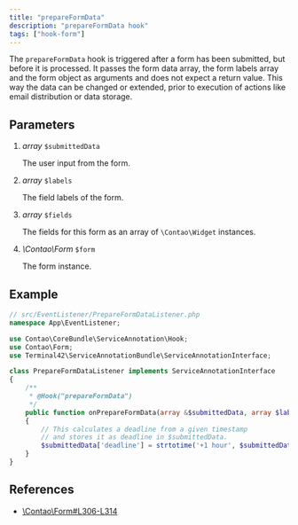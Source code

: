 ```yaml
---
title: "prepareFormData"
description: "prepareFormData hook"
tags: ["hook-form"]
---
```



The `prepareFormData` hook is triggered after a form has been submitted, but
before it is processed. It passes the form data array, the form labels array
and the form object as arguments and does not expect a return value. This way
the data can be changed or extended, prior to execution of actions like email
distribution or data storage.


## Parameters

1. *array* `$submittedData`

    The user input from the form.

2. *array* `$labels`

    The field labels of the form.

3. *array* `$fields`

    The fields for this form as an array of `\Contao\Widget` instances.

3. *\Contao\Form* `$form`

    The form instance.


## Example

```php
// src/EventListener/PrepareFormDataListener.php
namespace App\EventListener;

use Contao\CoreBundle\ServiceAnnotation\Hook;
use Contao\Form;
use Terminal42\ServiceAnnotationBundle\ServiceAnnotationInterface;

class PrepareFormDataListener implements ServiceAnnotationInterface
{
    /**
     * @Hook("prepareFormData")
     */
    public function onPrepareFormData(array &$submittedData, array $labels, array $fields, Form $form)
    {
        // This calculates a deadline from a given timestamp
        // and stores it as deadline in $submittedData.
        $submittedData['deadline'] = strtotime('+1 hour', $submittedData['tstamp']);
    }
}
```


## References

* [\Contao\Form#L306-L314](https://github.com/contao/contao/blob/4.7.6/core-bundle/src/Resources/contao/forms/Form.php#L306-L314)
